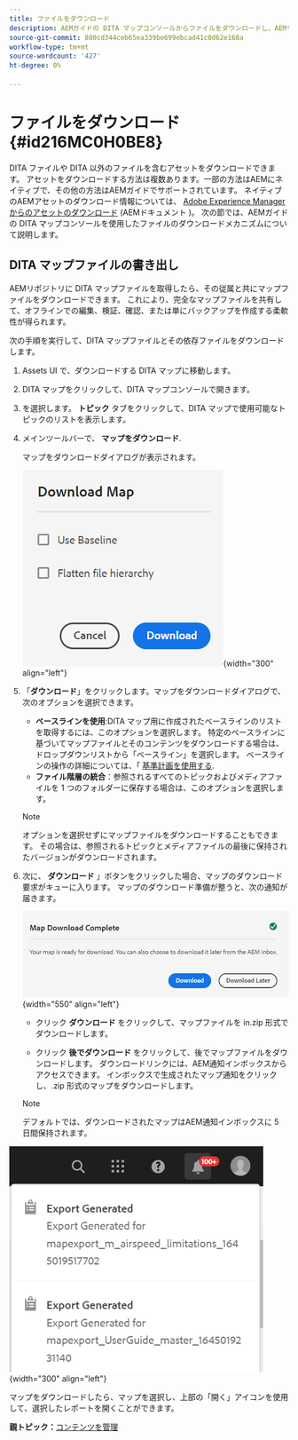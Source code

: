 ```yaml
---
title: ファイルをダウンロード
description: AEMガイドの DITA マップコンソールからファイルをダウンロードし、AEMリポジトリで DITA マップファイルを書き出す方法を説明します。
source-git-commit: 880cd344ceb65ea339be699ebcad41c0d62e168a
workflow-type: tm+mt
source-wordcount: '427'
ht-degree: 0%

---
```


# ファイルをダウンロード {#id216MC0H0BE8}

DITA ファイルや DITA 以外のファイルを含むアセットをダウンロードできます。 アセットをダウンロードする方法は複数あります。一部の方法はAEMにネイティブで、その他の方法はAEMガイドでサポートされています。 ネイティブのAEMアセットのダウンロード情報については、 [Adobe Experience Managerからのアセットのダウンロード](https://experienceleague.adobe.com/docs/experience-manager-cloud-service/assets/manage/download-assets-from-aem.html) (AEMドキュメント )。 次の節では、AEMガイドの DITA マップコンソールを使用したファイルのダウンロードメカニズムについて説明します。

## DITA マップファイルの書き出し

AEMリポジトリに DITA マップファイルを取得したら、その従属と共にマップファイルをダウンロードできます。 これにより、完全なマップファイルを共有して、オフラインでの編集、検証、確認、または単にバックアップを作成する柔軟性が得られます。

次の手順を実行して、DITA マップファイルとその依存ファイルをダウンロードします。

1. Assets UI で、ダウンロードする DITA マップに移動します。

1. DITA マップをクリックして、DITA マップコンソールで開きます。

1. を選択します。 **トピック** タブをクリックして、DITA マップで使用可能なトピックのリストを表示します。

1. メインツールバーで、 **マップをダウンロード**.

   マップをダウンロードダイアログが表示されます。

   ![](images/download-map.png){width="300" align="left"}

1. 「**ダウンロード**」をクリックします。マップをダウンロードダイアログで、次のオプションを選択できます。

   - **ベースラインを使用**:DITA マップ用に作成されたベースラインのリストを取得するには、このオプションを選択します。 特定のベースラインに基づいてマップファイルとそのコンテンツをダウンロードする場合は、ドロップダウンリストから「ベースライン」を選択します。 ベースラインの操作の詳細については、「 [基準計画を使用する](generate-output-use-baseline-for-publishing.md#).
   - **ファイル階層の統合**：参照されるすべてのトピックおよびメディアファイルを 1 つのフォルダーに保存する場合は、このオプションを選択します。
   >[!NOTE]
   >
   > オプションを選択せずにマップファイルをダウンロードすることもできます。 その場合は、参照されるトピックとメディアファイルの最後に保持されたバージョンがダウンロードされます。

1. 次に、 **ダウンロード** 」ボタンをクリックした場合、マップのダウンロード要求がキューに入ります。 マップのダウンロード準備が整うと、次の通知が届きます。

   ![](images/download-map-prompt.png){width="550" align="left"}

   - クリック **ダウンロード** をクリックして、マップファイルを in.zip 形式でダウンロードします。

   - クリック **後でダウンロード** をクリックして、後でマップファイルをダウンロードします。 ダウンロードリンクには、AEM通知インボックスからアクセスできます。 インボックスで生成されたマップ通知をクリックし、.zip 形式のマップをダウンロードします。

   >[!NOTE]
   >
   > デフォルトでは、ダウンロードされたマップはAEM通知インボックスに 5 日間保持されます。

![](images/download-map-inbox.png){width="300" align="left"}

マップをダウンロードしたら、マップを選択し、上部の「開く」アイコンを使用して、選択したレポートを開くことができます。

**親トピック：**[&#x200B;コンテンツを管理](authoring.md)

